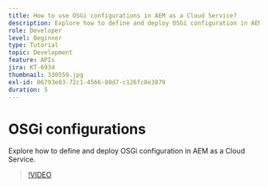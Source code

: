 ```yaml
---
title: How to use OSGi configurations in AEM as a Cloud Service?
description: Explore how to define and deploy OSGi configuration in AEM as a Cloud Service.
role: Developer
level: Beginner
type: Tutorial
topic: Development
feature: APIs
jira: KT-6934
thumbnail: 330559.jpg
exl-id: 06793e03-72c1-4566-80d7-c126fc8e3879
duration: 5
---
```

# OSGi configurations

Explore how to define and deploy OSGi configuration in AEM as a Cloud Service.

>[!VIDEO](https://video.tv.adobe.com/v/330559?quality=12&learn=on)
